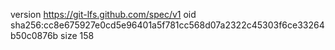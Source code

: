 version https://git-lfs.github.com/spec/v1
oid sha256:cc8e675927e0cd5e96401a5f781cc568d07a2322c45303f6ce33264b50c0876b
size 158
